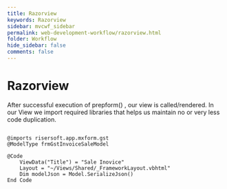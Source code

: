 ```yaml
---
title: Razorview
keywords: Razorview
sidebar: mvcwf_sidebar
permalink: web-development-workflow/razorview.html
folder: Workflow
hide_sidebar: false
comments: false
---
```





#  Razorview


After successful execution of prepform() , our view is called/rendered. In our View we import required libraries that helps us maintain no or very less code duplication.

```

@imports risersoft.app.mxform.gst
@ModelType frmGstInvoiceSaleModel

@Code
    ViewData("Title") = "Sale Inovice"
    Layout = "~/Views/Shared/_FrameworkLayout.vbhtml"
    Dim modelJson = Model.SerializeJson()
End Code

```

